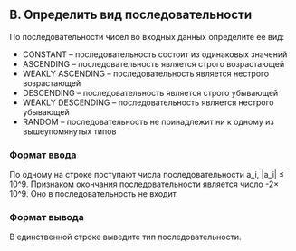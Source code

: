 ## B. Определить вид последовательности
По последовательности чисел во входных данных определите ее вид:

* CONSTANT – последовательность состоит из одинаковых значений
* ASCENDING – последовательность является строго возрастающей
* WEAKLY ASCENDING – последовательность является нестрого возрастающей
* DESCENDING – последовательность является строго убывающей
* WEAKLY DESCENDING – последовательность является нестрого убывающей
* RANDOM – последовательность не принадлежит ни к одному из вышеупомянутых типов

### Формат ввода
По одному на строке поступают числа последовательности a_i, |a_i| ≤ 10^9.
Признаком окончания последовательности является число -2× 10^9. Оно в последовательность не входит.

### Формат вывода
В единственной строке выведите тип последовательности.